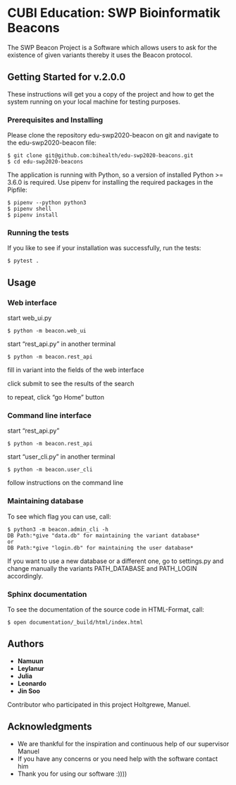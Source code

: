 # CUBI Education: SWP Bioinformatik Beacons
The SWP Beacon Project is a Software which allows users to ask for the existence of given variants thereby it uses the Beacon protocol.

## Getting Started for v.2.0.0

These instructions will get you a copy of the project  and how to get the system running on your local machine for testing purposes. 

### Prerequisites and Installing

Please clone the repository edu-swp2020-beacon on git and navigate to the edu-swp2020-beacon file:

```
$ git clone git@github.com:bihealth/edu-swp2020-beacons.git
$ cd edu-swp2020-beacons
```
The application is running with Python, so a version of installed Python >= 3.6.0 is required. Use pipenv for installing the required packages in the Pipfile:

```
$ pipenv --python python3
$ pipenv shell 
$ pipenv install
```


### Running the tests

If you like to see if your installation was successfully, run the tests: 

```
$ pytest .
```

## Usage

### Web interface


start web_ui.py

```
$ python -m beacon.web_ui
```
start “rest_api.py” in another terminal

```
$ python -m beacon.rest_api
```

fill in variant into the fields of the web interface

click submit to see the results of the search

to repeat, click “go Home” button 

### Command line interface

start “rest_api.py” 

```
$ python -m beacon.rest_api
```

start “user_cli.py” in another terminal

```
$ python -m beacon.user_cli
```

follow instructions on the command line

### Maintaining database

To see which flag you can use, call:

```
$ python3 -m beacon.admin_cli -h 
DB Path:*give "data.db" for maintaining the variant database*
or
DB Path:*give "login.db" for maintaining the user database*
```
If you want to use a new database or a different one, go to settings.py and change manually the variants PATH_DATABASE and PATH_LOGIN accordingly. 

### Sphinx documentation 

To see the documentation of the source code in HTML-Format, call:
```
$ open documentation/_build/html/index.html
```

## Authors

* **Namuun**
* **Leylanur**
* **Julia**  
* **Leonardo**
* **Jin Soo**  

Contributor who participated in this project Holtgrewe, Manuel.

## Acknowledgments

* We are thankful for the inspiration and continuous help of our supervisor Manuel
* If you have any concerns or you need help with the software contact him
* Thank you for using our software :))))

